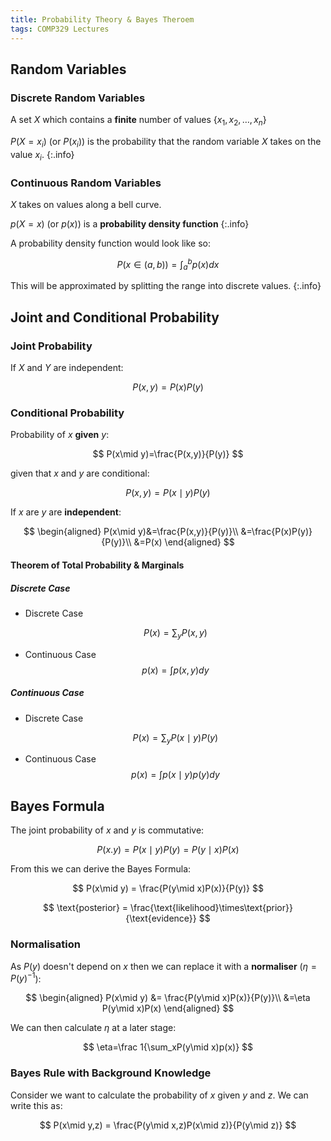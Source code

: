 ```yaml
---
title: Probability Theory & Bayes Theroem
tags: COMP329 Lectures
---
```

## Random Variables
### Discrete Random Variables

A set $X$ which contains a **finite** number of values $\{x_1,x_2,\ldots,x_n\}$

$P(X=x_i)$ (or $P(x_i)$) is the probability that the random variable $X$ takes on the value $x_i$.
{:.info}

### Continuous Random Variables
$X$ takes on values along a bell curve.

$p(X=x)$ (or $p(x)$) is a **probability density function**
{:.info}
	
A probability density function would look like so:

$$
P(x\in(a,b)) = \int^b_ap(x)dx
$$

This will be approximated by splitting the range into discrete values.
{:.info}

## Joint and Conditional Probability
### Joint Probability
If $X$ and $Y$ are independent:

$$
P(x,y) = P(x)P(y)
$$

### Conditional Probability
Probability of $x$ **given** $y$:

$$
P(x\mid y)=\frac{P(x,y)}{P(y)}
$$

given that $x$ and $y$ are conditional:

$$
P(x,y) = P(x\mid y)P(y)
$$

If $x$ are $y$ are **independent**:

$$
\begin{aligned}
P(x\mid y)&=\frac{P(x,y)}{P(y)}\\
&=\frac{P(x)P(y)}{P(y)}\\
&=P(x)
\end{aligned}
$$

#### Theorem of Total Probability & Marginals
##### Discrete Case
* Discrete Case
	
	$$
	P(x)=\sum_yP(x,y)
	$$
* Continuous Case
	$$
	p(x)=\int p(x,y)dy
	$$
	
##### Continuous Case
* Discrete Case
	
	$$
	P(x)=\sum_yP(x\mid y)P(y)
	$$
* Continuous Case
	$$
	p(x)=\int p(x\mid y)p(y)dy
	$$
	
## Bayes Formula
The joint probability of $x$ and $y$ is commutative:

$$
P(x.y) = P(x\mid y)P(y) = P(y\mid x)P(x)
$$

From this we can derive the Bayes Formula:

$$
P(x\mid y) = \frac{P(y\mid x)P(x)}{P(y)}
$$

$$
\text{posterior} = \frac{\text{likelihood}\times\text{prior}}{\text{evidence}}
$$

### Normalisation
As $P(y)$ doesn't depend on $x$ then we can replace it with a **normaliser** ($\eta=P(y)^{-1}$):

$$
\begin{aligned}
P(x\mid y) &= \frac{P(y\mid x)P(x)}{P(y)}\\
&=\eta P(y\mid x)P(x)
\end{aligned}
$$

We can then calculate $\eta$ at a later stage:

$$
\eta=\frac 1{\sum_xP(y\mid x)p(x)}
$$

### Bayes Rule with Background Knowledge
Consider we want to calculate the probability of $x$ given $y$ and $z$. We can write this as:

$$
P(x\mid y,z) = \frac{P(y\mid x,z)P(x\mid z)}{P(y\mid z)}
$$